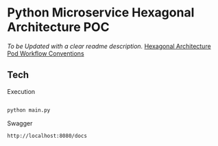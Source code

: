 # Python Microservice Hexagonal Architecture POC

*To be Updated with a clear readme description.*
[Hexagonal Architecture Pod Workflow Conventions](https://sennder.atlassian.net/wiki/spaces/WFLS/pages/2741141623/Hexagonal+Architecture)

## Tech

Execution

```python

python main.py
```

Swagger

```shell
http://localhost:8080/docs
```
